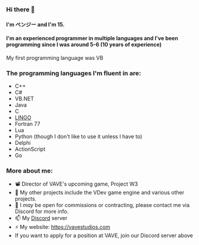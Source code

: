 ### Hi there 👋

#### I'm ベンジー and I'm 15.

#### I'm an experienced programmer in multiple languages and I've been programming since I was around 5-6 (10 years of experience)

My first programming language was VB

### The programming languages I'm fluent in are:
- C++
- C#
- VB.NET
- Java
- C
- [LINGO](https://en.wikipedia.org/wiki/Lingo_(programming_language))
- Fortran 77
- Lua
- Python (though I don't like to use it unless I have to)
- Delphi
- ActionScript
- Go


### More about me:

- 📽️ Director of VAVE's upcoming game, Project W3
- 👯 My other projects include the VDev game engine and various other projects.
- 💬 I *may* be open for commissions or contracting, please contact me via Discord for more info.
- 📫 My [Discord](https://discord.gg/zAT7gKdxA6) server
- ⚡ My website: https://vavestudios.com
- If you want to apply for a position at VAVE, join our Discord server above
